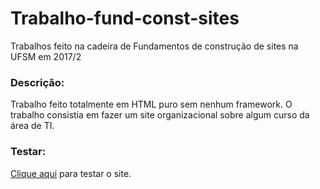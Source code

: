 # Trabalho-fund-const-sites
Trabalhos feito na cadeira de Fundamentos de construção de sites na UFSM em 2017/2

### Descrição:
Trabalho feito totalmente em HTML puro sem nenhum framework. 
O trabalho consistia em fazer um site organizacional sobre algum curso da área de TI.

### Testar:
[Clique aqui](https://wesleyxbz.github.io/CSI-Trabalho-fund-const-sites/) para testar o site.
